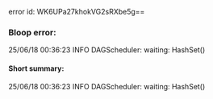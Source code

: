 error id: WK6UPa27khokVG2sRXbe5g==
### Bloop error:

25/06/18 00:36:23 INFO DAGScheduler: waiting: HashSet()
#### Short summary: 

25/06/18 00:36:23 INFO DAGScheduler: waiting: HashSet()